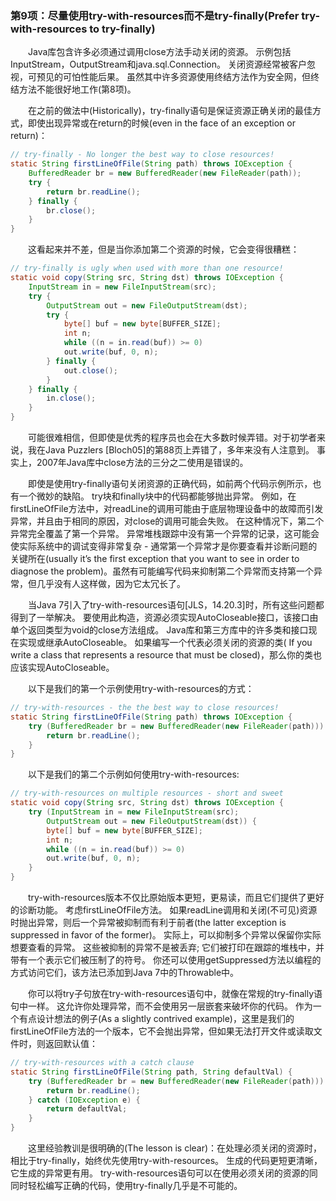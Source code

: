 ### 第9项：尽量使用try-with-resources而不是try-finally(Prefer try-with-resources to try-finally)

&emsp;&emsp;Java库包含许多必须通过调用close方法手动关闭的资源。 示例包括InputStream，OutputStream和java.sql.Connection。 关闭资源经常被客户忽视，可预见的可怕性能后果。 虽然其中许多资源使用终结方法作为安全网，但终结方法不能很好地工作(第8项)。

&emsp;&emsp;在之前的做法中(Historically)，try-finally语句是保证资源正确关闭的最佳方式，即使出现异常或在return的时候(even in the face of an exception or return)：

```java
// try-finally - No longer the best way to close resources!
static String firstLineOfFile(String path) throws IOException {
    BufferedReader br = new BufferedReader(new FileReader(path));
    try {
        return br.readLine();
    } finally {
        br.close();
    }
}
```
&emsp;&emsp;这看起来并不差，但是当你添加第二个资源的时候，它会变得很糟糕：

```java
// try-finally is ugly when used with more than one resource!
static void copy(String src, String dst) throws IOException {
    InputStream in = new FileInputStream(src);
    try {
        OutputStream out = new FileOutputStream(dst);
        try {
            byte[] buf = new byte[BUFFER_SIZE];
            int n;
            while ((n = in.read(buf)) >= 0)
            out.write(buf, 0, n);
        } finally {
            out.close();
        }
    } finally {
        in.close();
    }
}
```
&emsp;&emsp;可能很难相信，但即使是优秀的程序员也会在大多数时候弄错。对于初学者来说，我在Java Puzzlers [Bloch05]的第88页上弄错了，多年来没有人注意到。 事实上，2007年Java库中close方法的三分之二使用是错误的。

&emsp;&emsp;即使是使用try-finally语句关闭资源的正确代码，如前两个代码示例所示，也有一个微妙的缺陷。 try块和finally块中的代码都能够抛出异常。 例如，在firstLineOfFile方法中，对readLine的调用可能由于底层物理设备中的故障而引发异常，并且由于相同的原因，对close的调用可能会失败。 在这种情况下，第二个异常完全覆盖了第一个异常。 异常堆栈跟踪中没有第一个异常的记录，这可能会使实际系统中的调试变得非常复杂 - 通常第一个异常才是你要查看并诊断问题的关键所在(usually it’s the first exception that you want to see in order to diagnose the problem)。虽然有可能编写代码来抑制第二个异常而支持第一个异常，但几乎没有人这样做，因为它太冗长了。

&emsp;&emsp;当Java 7引入了try-with-resources语句[JLS，14.20.3]时，所有这些问题都得到了一举解决。 要使用此构造，资源必须实现AutoCloseable接口，该接口由单个返回类型为void的close方法组成。 Java库和第三方库中的许多类和接口现在实现或继承AutoCloseable。 如果编写一个代表必须关闭的资源的类( If you write a class that represents a resource that must be closed)，那么你的类也应该实现AutoCloseable。

&emsp;&emsp;以下是我们的第一个示例使用try-with-resources的方式：

```java
// try-with-resources - the the best way to close resources!
static String firstLineOfFile(String path) throws IOException {
    try (BufferedReader br = new BufferedReader(new FileReader(path))) {
        return br.readLine();
    }
}
```
&emsp;&emsp;以下是我们的第二个示例如何使用try-with-resources:

```java
// try-with-resources on multiple resources - short and sweet
static void copy(String src, String dst) throws IOException {
    try (InputStream in = new FileInputStream(src);
        OutputStream out = new FileOutputStream(dst)) {
        byte[] buf = new byte[BUFFER_SIZE];
        int n;
        while ((n = in.read(buf)) >= 0)
        out.write(buf, 0, n);
    }
}
```

&emsp;&emsp;try-with-resources版本不仅比原始版本更短，更易读，而且它们提供了更好的诊断功能。 考虑firstLineOfFile方法。 如果readLine调用和关闭(不可见)资源时抛出异常，则后一个异常被抑制而有利于前者(the latter exception is suppressed in favor of the former)。 实际上，可以抑制多个异常以保留你实际想要查看的异常。 这些被抑制的异常不是被丢弃; 它们被打印在跟踪的堆栈中，并带有一个表示它们被压制了的符号。 你还可以使用getSuppressed方法以编程的方式访问它们，该方法已添加到Java 7中的Throwable中。

&emsp;&emsp;你可以将try子句放在try-with-resources语句中，就像在常规的try-finally语句中一样。 这允许你处理异常，而不会使用另一层嵌套来破坏你的代码。 作为一个有点设计想法的例子(As a slightly contrived example)，这里是我们的firstLineOfFile方法的一个版本，它不会抛出异常，但如果无法打开文件或读取文件时，则返回默认值：

```java
// try-with-resources with a catch clause
static String firstLineOfFile(String path, String defaultVal) {
    try (BufferedReader br = new BufferedReader(new FileReader(path))) {
        return br.readLine();
    } catch (IOException e) {
        return defaultVal;
    }
}
```

&emsp;&emsp;这里经验教训是很明确的(The lesson is clear)：在处理必须关闭的资源时，相比于try-finally，始终优先使用try-with-resources。 生成的代码更短更清晰，它生成的异常更有用。 try-with-resources语句可以在使用必须关闭的资源的同同时轻松编写正确的代码，使用try-finally几乎是不可能的。